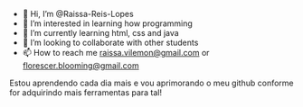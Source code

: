 - 👋 Hi, I’m @Raissa-Reis-Lopes
- 👀 I’m interested in learning how programming
- 🌱 I’m currently learning html, css and java
- 💞️ I’m looking to collaborate with other students
- 📫 How to reach me raissa.vilemon@gmail.com or florescer.blooming@gmail.com

Estou aprendendo cada dia mais e vou aprimorando o meu github conforme for adquirindo mais ferramentas para tal!

<!---
Raissa-Reis-Lopes/Raissa-Reis-Lopes is a ✨ special ✨ repository because its `README.md` (this file) appears on your GitHub profile.
You can click the Preview link to take a look at your changes.
--->
